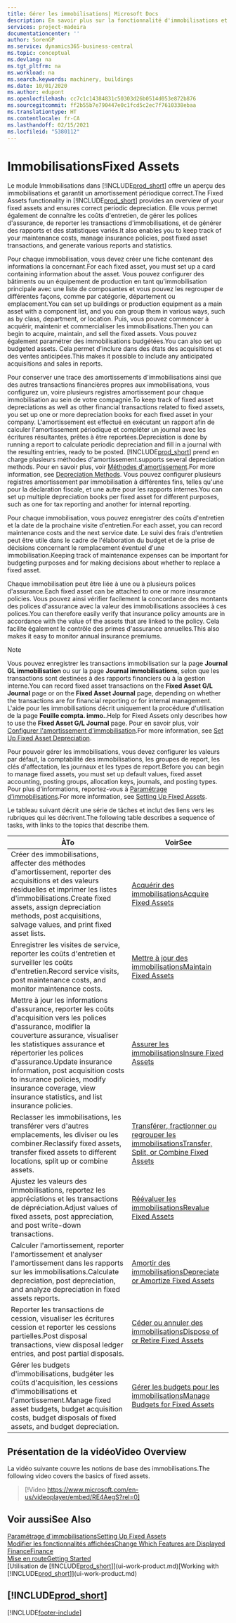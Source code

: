 ```yaml
---
title: Gérer les immobilisations| Microsoft Docs
description: En savoir plus sur la fonctionnalité d'immobilisations et afficher un aperçu de l'utilisation des immobilisations.
services: project-madeira
documentationcenter: ''
author: SorenGP
ms.service: dynamics365-business-central
ms.topic: conceptual
ms.devlang: na
ms.tgt_pltfrm: na
ms.workload: na
ms.search.keywords: machinery, buildings
ms.date: 10/01/2020
ms.author: edupont
ms.openlocfilehash: cc7c1c14384831c50303d26b0514d053e872b876
ms.sourcegitcommit: ff2b55b7e790447e0c1fcd5c2ec7f7610338ebaa
ms.translationtype: HT
ms.contentlocale: fr-CA
ms.lasthandoff: 02/15/2021
ms.locfileid: "5380112"
---
```

# <a name="fixed-assets"></a><span data-ttu-id="d6567-103">Immobilisations</span><span class="sxs-lookup"><span data-stu-id="d6567-103">Fixed Assets</span></span>
<span data-ttu-id="d6567-104">Le module Immobilisations dans [!INCLUDE[prod_short](includes/prod_short.md)] offre un aperçu des immobilisations et garantit un amortissement périodique correct.</span><span class="sxs-lookup"><span data-stu-id="d6567-104">The Fixed Assets functionality in [!INCLUDE[prod_short](includes/prod_short.md)] provides an overview of your fixed assets and ensures correct periodic depreciation.</span></span> <span data-ttu-id="d6567-105">Elle vous permet également de connaître les coûts d'entretien, de gérer les polices d'assurance, de reporter les transactions d'immobilisations, et de générer des rapports et des statistiques variés.</span><span class="sxs-lookup"><span data-stu-id="d6567-105">It also enables you to keep track of your maintenance costs, manage insurance policies, post fixed asset transactions, and generate various reports and statistics.</span></span>

<span data-ttu-id="d6567-106">Pour chaque immobilisation, vous devez créer une fiche contenant des informations la concernant.</span><span class="sxs-lookup"><span data-stu-id="d6567-106">For each fixed asset, you must set up a card containing information about the asset.</span></span> <span data-ttu-id="d6567-107">Vous pouvez configurer des bâtiments ou un équipement de production en tant qu'immobilisation principale avec une liste de composantes et vous pouvez les regrouper de différentes façons, comme par catégorie, département ou emplacement.</span><span class="sxs-lookup"><span data-stu-id="d6567-107">You can set up buildings or production equipment as a main asset with a component list, and you can group them in various ways, such as by class, department, or location.</span></span> <span data-ttu-id="d6567-108">Puis, vous pouvez commencer à acquérir, maintenir et commercialiser les immobilisations.</span><span class="sxs-lookup"><span data-stu-id="d6567-108">Then you can begin to acquire, maintain, and sell the fixed assets.</span></span> <span data-ttu-id="d6567-109">Vous pouvez également paramétrer des immobilisations budgétées.</span><span class="sxs-lookup"><span data-stu-id="d6567-109">You can also set up budgeted assets.</span></span> <span data-ttu-id="d6567-110">Cela permet d'inclure dans des états des acquisitions et des ventes anticipées.</span><span class="sxs-lookup"><span data-stu-id="d6567-110">This makes it possible to include any anticipated acquisitions and sales in reports.</span></span>

<span data-ttu-id="d6567-111">Pour conserver une trace des amortissements d'immobilisations ainsi que des autres transactions financières propres aux immobilisations, vous configurez un, voire plusieurs registres amortissement pour chaque immobilisation au sein de votre compagnie.</span><span class="sxs-lookup"><span data-stu-id="d6567-111">To keep track of fixed asset depreciations as well as other financial transactions related to fixed assets, you set up one or more depreciation books for each fixed asset in your company.</span></span> <span data-ttu-id="d6567-112">L'amortissement est effectué en exécutant un rapport afin de calculer l'amortissement périodique et compléter un journal avec les écritures résultantes, prêtes à être reportées.</span><span class="sxs-lookup"><span data-stu-id="d6567-112">Depreciation is done by running a report to calculate periodic depreciation and fill in a journal with the resulting entries, ready to be posted.</span></span> [!INCLUDE[prod_short](includes/prod_short.md)] <span data-ttu-id="d6567-113">prend en charge plusieurs méthodes d'amortissement.</span><span class="sxs-lookup"><span data-stu-id="d6567-113">supports several depreciation methods.</span></span> <span data-ttu-id="d6567-114">Pour en savoir plus, voir [Méthodes d'amortissement](fa-depreciation-methods.md).</span><span class="sxs-lookup"><span data-stu-id="d6567-114">For more information, see [Depreciation Methods](fa-depreciation-methods.md).</span></span> <span data-ttu-id="d6567-115">Vous pouvez configurer plusieurs registres amortissement par immobilisation à différentes fins, telles qu'une pour la déclaration fiscale, et une autre pour les rapports internes.</span><span class="sxs-lookup"><span data-stu-id="d6567-115">You can set up multiple depreciation books per fixed asset for different purposes, such as one for tax reporting and another for internal reporting.</span></span>

<span data-ttu-id="d6567-116">Pour chaque immobilisation, vous pouvez enregistrer des coûts d'entretien et la date de la prochaine visite d'entretien.</span><span class="sxs-lookup"><span data-stu-id="d6567-116">For each asset, you can record maintenance costs and the next service date.</span></span> <span data-ttu-id="d6567-117">Le suivi des frais d'entretien peut être utile dans le cadre de l'élaboration du budget et de la prise de décisions concernant le remplacement éventuel d'une immobilisation.</span><span class="sxs-lookup"><span data-stu-id="d6567-117">Keeping track of maintenance expenses can be important for budgeting purposes and for making decisions about whether to replace a fixed asset.</span></span>

<span data-ttu-id="d6567-118">Chaque immobilisation peut être liée à une ou à plusieurs polices d'assurance.</span><span class="sxs-lookup"><span data-stu-id="d6567-118">Each fixed asset can be attached to one or more insurance policies.</span></span> <span data-ttu-id="d6567-119">Vous pouvez ainsi vérifier facilement la concordance des montants des polices d'assurance avec la valeur des immobilisations associées à ces polices.</span><span class="sxs-lookup"><span data-stu-id="d6567-119">You can therefore easily verify that insurance policy amounts are in accordance with the value of the assets that are linked to the policy.</span></span> <span data-ttu-id="d6567-120">Cela facilite également le contrôle des primes d'assurance annuelles.</span><span class="sxs-lookup"><span data-stu-id="d6567-120">This also makes it easy to monitor annual insurance premiums.</span></span>

> [!NOTE]  
>   <span data-ttu-id="d6567-121">Vous pouvez enregistrer les transactions immobilisation sur la page **Journal GL immobilisation** ou sur la page **Journal immobilisations**, selon que les transactions sont destinées à des rapports financiers ou à la gestion interne.</span><span class="sxs-lookup"><span data-stu-id="d6567-121">You can record fixed asset transactions on the **Fixed Asset G/L Journal** page or on the **Fixed Asset Journal** page, depending on whether the transactions are for financial reporting or for internal management.</span></span> <span data-ttu-id="d6567-122">L'aide pour les immobilisations décrit uniquement la procédure d'utilisation de la page **Feuille compta. immo.**.</span><span class="sxs-lookup"><span data-stu-id="d6567-122">Help for Fixed Assets only describes how to use the **Fixed Asset G/L Journal** page.</span></span> <span data-ttu-id="d6567-123">Pour en savoir plus, voir [Configurer l'amortissement d'immobilisation](fa-how-setup-depreciation.md).</span><span class="sxs-lookup"><span data-stu-id="d6567-123">For more information, see [Set Up Fixed Asset Depreciation](fa-how-setup-depreciation.md).</span></span>

<span data-ttu-id="d6567-124">Pour pouvoir gérer les immobilisations, vous devez configurer les valeurs par défaut, la comptabilité des immobilisations, les groupes de report, les clés d'affectation, les journaux et les types de report.</span><span class="sxs-lookup"><span data-stu-id="d6567-124">Before you can begin to manage fixed assets, you must set up default values, fixed asset accounting, posting groups, allocation keys, journals, and posting types.</span></span> <span data-ttu-id="d6567-125">Pour plus d'informations, reportez-vous à [Paramétrage d'immobilisations](fa-setup.md).</span><span class="sxs-lookup"><span data-stu-id="d6567-125">For more information, see [Setting Up Fixed Assets](fa-setup.md).</span></span>

<span data-ttu-id="d6567-126">Le tableau suivant décrit une série de tâches et inclut des liens vers les rubriques qui les décrivent.</span><span class="sxs-lookup"><span data-stu-id="d6567-126">The following table describes a sequence of tasks, with links to the topics that describe them.</span></span>

| <span data-ttu-id="d6567-127">À</span><span class="sxs-lookup"><span data-stu-id="d6567-127">To</span></span> | <span data-ttu-id="d6567-128">Voir</span><span class="sxs-lookup"><span data-stu-id="d6567-128">See</span></span> |
| --- | --- |
| <span data-ttu-id="d6567-129">Créer des immobilisations, affecter des méthodes d'amortissement, reporter des acquisitions et des valeurs résiduelles et imprimer les listes d'immobilisations.</span><span class="sxs-lookup"><span data-stu-id="d6567-129">Create fixed assets, assign depreciation methods, post acquisitions, salvage values, and print fixed asset lists.</span></span> |[<span data-ttu-id="d6567-130">Acquérir des immobilisations</span><span class="sxs-lookup"><span data-stu-id="d6567-130">Acquire Fixed Assets</span></span>](fa-how-acquire.md) |
| <span data-ttu-id="d6567-131">Enregistrer les visites de service, reporter les coûts d'entretien et surveiller les coûts d'entretien.</span><span class="sxs-lookup"><span data-stu-id="d6567-131">Record service visits, post maintenance costs, and monitor maintenance costs.</span></span> |[<span data-ttu-id="d6567-132">Mettre à jour des immobilisations</span><span class="sxs-lookup"><span data-stu-id="d6567-132">Maintain Fixed Assets</span></span>](fa-how-maintain.md) |
| <span data-ttu-id="d6567-133">Mettre à jour les informations d'assurance, reporter les coûts d'acquisition vers les polices d'assurance, modifier la couverture assurance, visualiser les statistiques assurance et répertorier les polices d'assurance.</span><span class="sxs-lookup"><span data-stu-id="d6567-133">Update insurance information, post acquisition costs to insurance policies, modify insurance coverage, view insurance statistics, and list insurance policies.</span></span> |[<span data-ttu-id="d6567-134">Assurer les immobilisations</span><span class="sxs-lookup"><span data-stu-id="d6567-134">Insure Fixed Assets</span></span>](fa-how-insure.md) |
| <span data-ttu-id="d6567-135">Reclasser les immobilisations, les transférer vers d'autres emplacements, les diviser ou les combiner.</span><span class="sxs-lookup"><span data-stu-id="d6567-135">Reclassify fixed assets, transfer fixed assets to different locations, split up or combine assets.</span></span> |[<span data-ttu-id="d6567-136">Transférer, fractionner ou regrouper les immobilisations</span><span class="sxs-lookup"><span data-stu-id="d6567-136">Transfer, Split, or Combine Fixed Assets</span></span>](fa-how-trans-split-combine.md) |
| <span data-ttu-id="d6567-137">Ajustez les valeurs des immobilisations, reportez les appréciations et les transactions de dépréciation.</span><span class="sxs-lookup"><span data-stu-id="d6567-137">Adjust values of fixed assets, post appreciation, and post write-down transactions.</span></span> |[<span data-ttu-id="d6567-138">Réévaluer les immobilisations</span><span class="sxs-lookup"><span data-stu-id="d6567-138">Revalue Fixed Assets</span></span>](fa-how-revalue.md) |
| <span data-ttu-id="d6567-139">Calculer l'amortissement, reporter l'amortissement et analyser l'amortissement dans les rapports sur les immobilisations.</span><span class="sxs-lookup"><span data-stu-id="d6567-139">Calculate depreciation, post depreciation, and  analyze depreciation in fixed assets reports.</span></span> |[<span data-ttu-id="d6567-140">Amortir des immobilisations</span><span class="sxs-lookup"><span data-stu-id="d6567-140">Depreciate or Amortize Fixed Assets</span></span>](fa-how-depreciate-amortize.md) |
| <span data-ttu-id="d6567-141">Reporter les transactions de cession, visualiser les écritures cession et reporter les cessions partielles.</span><span class="sxs-lookup"><span data-stu-id="d6567-141">Post disposal transactions, view disposal ledger entries, and post partial disposals.</span></span> |[<span data-ttu-id="d6567-142">Céder ou annuler des immobilisations</span><span class="sxs-lookup"><span data-stu-id="d6567-142">Dispose of or Retire Fixed Assets</span></span>](fa-how-dispose-retire.md) |
| <span data-ttu-id="d6567-143">Gérer les budgets d'immobilisations, budgéter les coûts d'acquisition, les cessions d'immobilisations et l'amortissement.</span><span class="sxs-lookup"><span data-stu-id="d6567-143">Manage fixed asset budgets, budget acquisition costs, budget disposals of fixed assets, and budget depreciation.</span></span> |[<span data-ttu-id="d6567-144">Gérer les budgets pour les immobilisations</span><span class="sxs-lookup"><span data-stu-id="d6567-144">Manage Budgets for Fixed Assets</span></span>](fa-how-manage-budgets.md) |

## <a name="video-overview"></a><span data-ttu-id="d6567-145">Présentation de la vidéo</span><span class="sxs-lookup"><span data-stu-id="d6567-145">Video Overview</span></span>
<span data-ttu-id="d6567-146">La vidéo suivante couvre les notions de base des immobilisations.</span><span class="sxs-lookup"><span data-stu-id="d6567-146">The following video covers the basics of fixed assets.</span></span>

> [!Video https://www.microsoft.com/en-us/videoplayer/embed/RE4AegS?rel=0]

## <a name="see-also"></a><span data-ttu-id="d6567-147">Voir aussi</span><span class="sxs-lookup"><span data-stu-id="d6567-147">See Also</span></span>
[<span data-ttu-id="d6567-148">Paramétrage d'immobilisations</span><span class="sxs-lookup"><span data-stu-id="d6567-148">Setting Up Fixed Assets</span></span>](fa-setup.md)  
[<span data-ttu-id="d6567-149">Modifier les fonctionnalités affichées</span><span class="sxs-lookup"><span data-stu-id="d6567-149">Change Which Features are Displayed</span></span>](ui-experiences.md)  
[<span data-ttu-id="d6567-150">Finance</span><span class="sxs-lookup"><span data-stu-id="d6567-150">Finance</span></span>](finance.md)  
[<span data-ttu-id="d6567-151">Mise en route</span><span class="sxs-lookup"><span data-stu-id="d6567-151">Getting Started</span></span>](product-get-started.md)  
<span data-ttu-id="d6567-152">[Utilisation de [!INCLUDE[prod_short](includes/prod_short.md)]](ui-work-product.md)</span><span class="sxs-lookup"><span data-stu-id="d6567-152">[Working with [!INCLUDE[prod_short](includes/prod_short.md)]](ui-work-product.md)</span></span>

## [!INCLUDE[prod_short](includes/free_trial_md.md)]  
 


[!INCLUDE[footer-include](includes/footer-banner.md)]